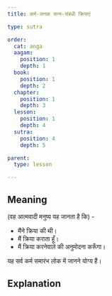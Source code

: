 ```yaml
---
title: कर्म-जनक सत्य-संबंधी क्रियाएं

type: sutra

order:
  cat: anga
  aagam: 
    position: 1
    depth: 1
  book: 
    position: 1
    depth: 2
  chapter: 
    position: 1
    depth: 3
  lesson: 
    position: 1
    depth: 4
  sutra: 
    position: 4
    depth: 5

parent:
  type: lesson

---
```


## Meaning
(वह आत्मवादी मनुष्य यह जानता है कि) - 
- मैंने क्रिया की थी। 
- मैं क्रिया कराता हूँ। 
- मैं क्रिया करनेवाले की अनुमोदना करूँगा। 

यह सर्व कर्म समारंभ लोक में जानने योग्य हैं। 

## Explanation
